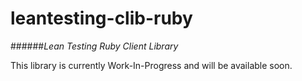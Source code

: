 # leantesting-clib-ruby
######*Lean Testing Ruby Client Library*

This library is currently Work-In-Progress and will be available soon.

